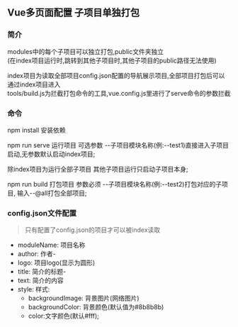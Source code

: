 ## Vue多页面配置 子项目单独打包

### 简介

modules中的每个子项目可以独立打包,public文件夹独立  
(在index项目运行时,跳转到其他子项目时,其他子项目的public路径无法使用) 
 
index项目为读取全部项目config.json配置的导航展示项目,全部项目打包后可以通过index项目进入  
tools/build.js为拦截打包命令的工具,vue.config.js里进行了serve命令的参数拦截
    
### 命令

npm install 安装依赖

npm run serve 运行项目 可选参数  --子项目模块名称(例:--test1)直接进入子项目启动,无参数默认启动index项目;  

除index项目为运行全部子项目 其他子项目运行只启动子项目本身;

npm run build 打包项目 参数必须  --子项目模块名称(例:--test2)打包对应的子项目, 输入--@all打包全部项目;

### config.json文件配置
> 只有配置了config.json的项目才可以被index读取
- moduleName: 项目名称 
- author: 作者- 
- logo: 项目logo(显示为圆形)
- title: 简介的标题- 
- text: 简介的内容
- style: 样式: 
   - backgroundImage: 背景图片(网络图片)
   - backgroundColor: 背景颜色(默认值为#8b8b8b)
   - color:文字颜色(默认#fff);
